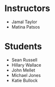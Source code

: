 # Instructors

- Jamal Taylor
- Matina Patsos

# Students

- Sean Russell
- Hillary Wallace
- John Mellet
- Michael Jones
- Katie Bullock
